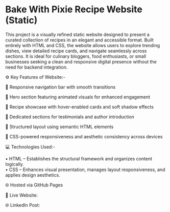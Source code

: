 # Bake With Pixie Recipe Website (Static)

This project is a visually refined static website designed to present a curated collection of recipes in an elegant and accessible format. Built entirely with HTML and CSS, the website allows users to explore trending dishes, view detailed recipe cards, and navigate seamlessly across sections. It is ideal for culinary bloggers, food enthusiasts, or small businesses seeking a clean and responsive digital presence without the need for backend integration.

⚙️ Key Features of Website:-

🔹 Responsive navigation bar with smooth transitions 

🔹 Hero section featuring animated visuals for enhanced engagement  

🔹 Recipe showcase with hover-enabled cards and soft shadow effects  

🔹 Dedicated sections for testimonials and author introduction  

🔹 Structured layout using semantic HTML elements  

🔹 CSS-powered responsiveness and aesthetic consistency across devices  

💻 Technologies Used:-

• HTML – Establishes the structural framework and organizes content logically.  
• CSS – Enhances visual presentation, manages layout responsiveness, and applies design aesthetics.  

🌐 Hosted via GitHub Pages

🔗 Live Website: 

🌐 LinkedIn Post:
